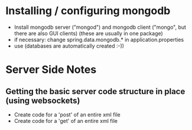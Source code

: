 # Installing / configuring mongodb
* Install mongodb server ("mongod") and mongodb client ("mongo", but there are also GUI clients)
  (these are usually in one package)
* if necessary: change spring.data.mongodb.* in application.properties
* use (databases are automatically created :-))

# Server Side Notes

## Getting the basic server code structure in place (using websockets)
* Create code for a 'post' of an entire xml file
* Create code for a 'get' of an entire xml file

